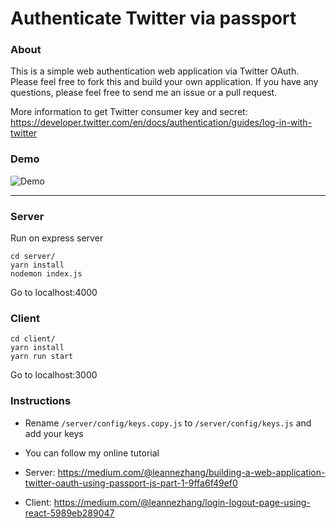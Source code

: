 # Authenticate Twitter via passport

### About

This is a simple web authentication web application via Twitter OAuth. Please feel free to fork this and build your own application. If you have any questions, please feel free to send me an issue or a pull request.

More information to get Twitter consumer key and secret:
https://developer.twitter.com/en/docs/authentication/guides/log-in-with-twitter 

### Demo

![Demo](client/src/images/demo.gif)

---

### Server

Run on express server

```
cd server/
yarn install
nodemon index.js
```

Go to localhost:4000

### Client

```
cd client/
yarn install
yarn run start
```

Go to localhost:3000

### Instructions

- Rename `/server/config/keys.copy.js` to `/server/config/keys.js` and add your keys
- You can follow my online tutorial
- Server: https://medium.com/@leannezhang/building-a-web-application-twitter-oauth-using-passport-js-part-1-9ffa6f49ef0

- Client: https://medium.com/@leannezhang/login-logout-page-using-react-5989eb289047
